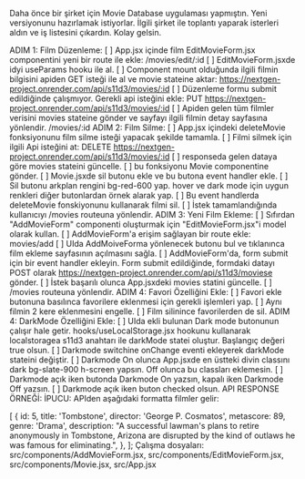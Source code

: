 Daha önce bir şirket için Movie Database uygulaması yapmıştın. Yeni versiyonunu hazırlamak istiyorlar. İlgili şirket ile toplantı yaparak isterleri aldın ve iş listesini çıkardın. Kolay gelsin.

ADIM 1: Film Düzenleme:
[ ] App.jsx içinde film EditMovieForm.jsx componentini yeni bir route ile ekle: /movies/edit/:id
[ ] EditMovieForm.jsxde idyi useParams hooku ile al.
[ ] Component mount olduğunda ilgili filmin bilgisini apiden GET isteği ile al ve movie stateine aktar: https://nextgen-project.onrender.com/api/s11d3/movies/:id
[ ] Düzenleme formu submit edildiğinde çalışmıyor. Gerekli api isteğini ekle: PUT https://nextgen-project.onrender.com/api/s11d3/movies/:id
[ ] Apiden gelen tüm filmler verisini movies stateine gönder ve sayfayı ilgili filmin detay sayfasına yönlendir. /movies/:id
ADIM 2: Film Silme:
[ ] App.jsx içindeki deleteMovie fonksiyonunu film silme isteği yapacak şekilde tamamla.
[ ] Filmi silmek için ilgili Api isteğini at: DELETE https://nextgen-project.onrender.com/api/s11d3/movies/:id
[ ] responseda gelen dataya göre movies stateini güncelle.
[ ] bu fonksiyonu Movie componentine gönder.
[ ] Movie.jsxde sil butonu ekle ve bu butona event handler ekle.
[ ] Sil butonu arkplan rengini bg-red-600 yap. hover ve dark mode için uygun renkleri diğer butonlardan örnek alarak yap.
[ ] Bu event handlerda deleteMovie fonskiyonunu kullanarak filmi sil.
[ ] İstek tamamlandığında kullanıcıyı /movies routeuna yönlendir.
ADIM 3: Yeni Film Ekleme:
[ ] Sıfırdan "AddMovieForm" componenti oluşturmak için "EditMovieForm.jsx"i model olarak kullan.
[ ] AddMovieForm'a erişim sağlayan bir route ekle: movies/add
[ ] UIda AddMoiveForma yönlenecek butonu bul ve tıklanınca film ekleme sayfasının açılmasını sağla.
[ ] AddMovieForm'da, form submit için bir event handler ekleyin. Form submit edildiğinde, formdaki datayı POST olarak https://nextgen-project.onrender.com/api/s11d3/moviese gönder.
[ ] İstek başarılı olunca App.jsxdeki movies statini güncelle.
[ ] /movies routeuna yönlendir.
ADIM 4: Favori Özelliğini Ekle:
[ ] Favori ekle butonuna basılınca favorilere eklenmesi için gerekli işlemleri yap.
[ ] Aynı filmin 2 kere eklenmesini engelle.
[ ] Film silinince favorilerden de sil.
ADIM 4: DarkMode Özelliğini Ekle:
[ ] UIda ekli bulunan Dark mode butonunun çalışır hale getir. hooks/useLocalStorage.jsx hookunu kullanarak localstoragea s11d3 anahtarı ile darkMode statei oluştur. Başlangıç değeri true olsun.
[ ] Darkmode switchine onChange eventi ekleyerek darkMode stateini değiştir.
[ ] Darkmode On olunca App.jsxde en üstteki divin classını dark bg-slate-900 h-screen yapsın. Off olunca bu classları eklemesin.
[ ] Darkmode açık iken butonda Darkmode On yazsın, kapalı iken Darkmode Off yazsın.
[ ] Darkmode açık iken buton checked olsun.
API RESPONSE ÖRNEĞİ:
İPUCU: APIden aşağıdaki formatta filmler gelir:

[
{
id: 5,
title: 'Tombstone',
director: 'George P. Cosmatos',
metascore: 89,
genre: 'Drama',
description:
"A successful lawman's plans to retire anonymously in Tombstone, Arizona are disrupted by the kind of outlaws he was famous for eliminating.",
},
];
Çalışma dosyaları: src/components/AddMovieForm.jsx, src/components/EditMovieForm.jsx, src/components/Movie.jsx, src/App.jsx
